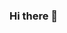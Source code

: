 ### Hi there 👋

<!--
**Asadalk/Asadalk** is a ✨ _special_ ✨ repository because its `README.md` (this file) appears on your GitHub profile.

Here are some ideas to get you started:

- 🔭 I’m currently working on my major project of my IC course and trying to make compiler.
- 🌱 I’m currently learning c language and web D
- 👯 I’m looking to collaborate on Web Dev
- 🤔 I’m looking for help with How to make compiler
- 💬 Ask me about my studies
- 📫 How to reach me: https://www.instagram.com/faizal_iitj?igsh=NmRncTg3eXFuNjJ0)https://www.instagram.com/faizal_iitj?igsh=NmRncTg3eXFuNjJ0
- 😄 Pronouns: He
- ⚡ Fun fact: I am at IIT only beacause of ALLA(SWT)
-->

